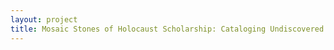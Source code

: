 ```yaml
--- 
layout: project 
title: Mosaic Stones of Holocaust Scholarship: Cataloging Undiscovered Collections of Personal and Family Papers at the USHMM
---
```




